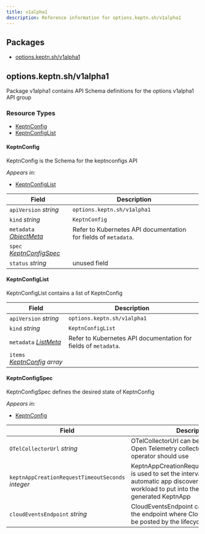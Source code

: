 ```yaml
---
title: v1alpha1
description: Reference information for options.keptn.sh/v1alpha1
---
```

<!-- markdownlint-disable -->

## Packages
- [options.keptn.sh/v1alpha1](#optionskeptnshv1alpha1)


## options.keptn.sh/v1alpha1

Package v1alpha1 contains API Schema definitions for the options v1alpha1 API group

### Resource Types
- [KeptnConfig](#keptnconfig)
- [KeptnConfigList](#keptnconfiglist)



#### KeptnConfig



KeptnConfig is the Schema for the keptnconfigs API

_Appears in:_
- [KeptnConfigList](#keptnconfiglist)

| Field | Description |
| --- | --- |
| `apiVersion` _string_ | `options.keptn.sh/v1alpha1`
| `kind` _string_ | `KeptnConfig`
| `metadata` _[ObjectMeta](https://kubernetes.io/docs/reference/generated/kubernetes-api/v1.28/#objectmeta-v1-meta)_ | Refer to Kubernetes API documentation for fields of `metadata`. |
| `spec` _[KeptnConfigSpec](#keptnconfigspec)_ |  |
| `status` _string_ | unused field |


#### KeptnConfigList



KeptnConfigList contains a list of KeptnConfig



| Field | Description |
| --- | --- |
| `apiVersion` _string_ | `options.keptn.sh/v1alpha1`
| `kind` _string_ | `KeptnConfigList`
| `metadata` _[ListMeta](https://kubernetes.io/docs/reference/generated/kubernetes-api/v1.28/#listmeta-v1-meta)_ | Refer to Kubernetes API documentation for fields of `metadata`. |
| `items` _[KeptnConfig](#keptnconfig) array_ |  |


#### KeptnConfigSpec



KeptnConfigSpec defines the desired state of KeptnConfig

_Appears in:_
- [KeptnConfig](#keptnconfig)

| Field | Description |
| --- | --- |
| `OTelCollectorUrl` _string_ | OTelCollectorUrl can be used to set the Open Telemetry collector that the lifecycle operator should use |
| `keptnAppCreationRequestTimeoutSeconds` _integer_ | KeptnAppCreationRequestTimeoutSeconds is used to set the interval in which automatic app discovery searches for workload to put into the same auto-generated KeptnApp |
| `cloudEventsEndpoint` _string_ | CloudEventsEndpoint can be used to set the endpoint where Cloud Events should be posted by the lifecycle operator |


